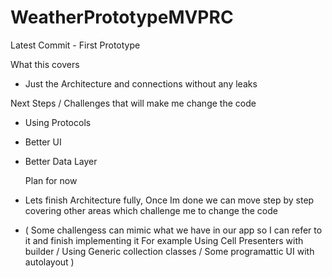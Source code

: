 # WeatherPrototypeMVPRC
Latest Commit - First Prototype 

What this covers 
- Just the Architecture and connections without any leaks 

Next Steps / Challenges that will make me change the code
- Using Protocols 
- Better UI 
- Better Data Layer

  Plan for now 
- Lets finish Architecture fully, Once Im done we can move step by step covering other areas which challenge me to change the code
- ( Some challengess can mimic what we have in our app so I can refer to it and finish implementing it
For example Using Cell Presenters with builder / Using Generic collection classes / Some programattic UI with autolayout )
  
